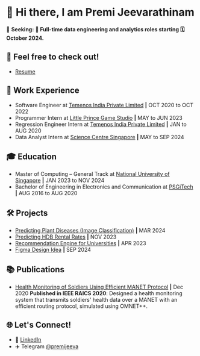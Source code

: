 # 👋 Hi there, I am Premi Jeevarathinam

🚀 **Seeking:** **🎯 Full-time data engineering and analytics roles starting 🗓️ October 2024.**

## 🌟 Feel free to check out!
- [Resume](https://github.com/jpremijeev/jpremijeev/blob/main/Premi%20Jeevarathinam.pdf)

## 💼 Work Experience
- Software Engineer at [Temenos India Private Limited](https://www.temenos.com/) **|** OCT 2020 to OCT 2022
- Programmer Intern at [Little Prince Game Studio](https://littleprincestudio.com/) **|** MAY to JUN 2023
- Regression Engineer Intern at [Temenos India Private Limited](https://www.temenos.com/) **|** JAN to AUG 2020
- Data Analyst Intern at [Science Centre Singapore](https://www.science.edu.sg/) **|** MAY to SEP 2024

## 🎓 Education
- Master of Computing – General Track  at [National University of Singapore](https://nus.edu.sg/) **|** JAN 2023 to NOV 2024
- Bachelor of Engineering in Electronics and Communication at [PSGiTech](https://psgitech.ac.in/) **|** AUG 2016 to AUG 2020

## 🛠️ Projects
- [Predicting Plant Diseases (Image Classification)](https://github.com/jpremijeev/IS5126-Hands-on-With-Applied-Analytics) **|** MAR 2024
- [Predicting HDB Rental Rates](https://github.com/jpremijeev/CS5228-Knowledge-Discrovery-and-Data-Mining) **|** NOV 2023
- [Recommendation Engine for Universities](https://github.com/jpremijeev/IT5006-Fundamentals-of-Data-Analytics) **|** APR 2023
- [Figma Design Idea](https://github.com/jpremijeev/Figma-Design) **|** SEP 2024

## 📚 Publications
- [Health Monitoring of Soldiers Using Efficient MANET Protocol](https://ieeexplore.ieee.org/document/9332510/) **|** Dec 2020
**Published in IEEE RAICS 2020**: Designed a health monitoring system that transmits soldiers' health data over a MANET with an efficient routing protocol, simulated using OMNET++.

## 🌐 Let's Connect!
- 🔗 [LinkedIn](https://www.linkedin.com/in/premi-j/)
- ✈️ Telegram [@premijeeva](https://t.me/premijeeva)
